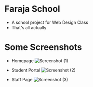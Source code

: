 # Faraja School
- A school project for Web Design Class
- That's all actually
# Some Screenshots
* Homepage
  ![Screenshot (1)](https://github.com/Imnotndesh/farajaSchoolWebsite/assets/103320083/424254c1-fe1e-40ed-b91c-83a743ea70e8)
  
* Student Portal
  ![Screenshot (2)](https://github.com/Imnotndesh/farajaSchoolWebsite/assets/103320083/c4ef7b30-5741-4e72-b273-361387814106)
  
* Staff Page
  ![Screenshot (3)](https://github.com/Imnotndesh/farajaSchoolWebsite/assets/103320083/19926f92-0bcd-4727-9919-41c631bb717c)



